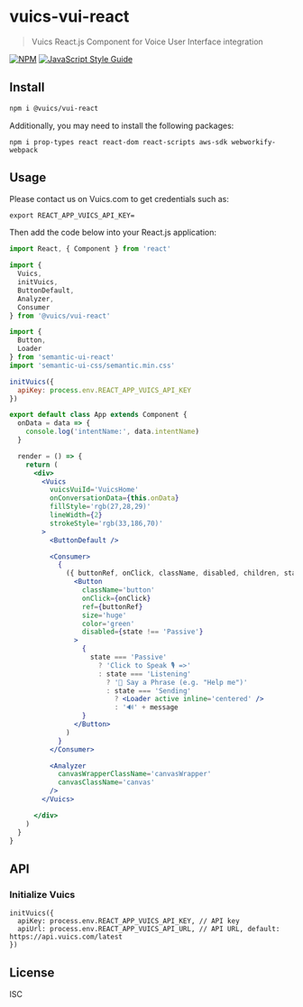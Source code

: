# vuics-vui-react

> Vuics React.js Component for Voice User Interface integration

[![NPM](https://img.shields.io/npm/v/@vuics/vui-react.svg)](https://www.npmjs.com/package/@vuics/vui-react) [![JavaScript Style Guide](https://img.shields.io/badge/code_style-standard-brightgreen.svg)](https://standardjs.com)

## Install

```bash
npm i @vuics/vui-react
```

Additionally, you may need to install the following packages:
```
npm i prop-types react react-dom react-scripts aws-sdk webworkify-webpack
```

## Usage

Please contact us on Vuics.com to get credentials such as:
```
export REACT_APP_VUICS_API_KEY=
```

Then add the code below into your React.js application:
```jsx
import React, { Component } from 'react'

import {
  Vuics,
  initVuics,
  ButtonDefault,
  Analyzer,
  Consumer
} from '@vuics/vui-react'

import {
  Button,
  Loader
} from 'semantic-ui-react'
import 'semantic-ui-css/semantic.min.css'

initVuics({
  apiKey: process.env.REACT_APP_VUICS_API_KEY
})

export default class App extends Component {
  onData = data => {
    console.log('intentName:', data.intentName)
  }

  render = () => {
    return (
      <div>
        <Vuics
          vuicsVuiId='VuicsHome'
          onConversationData={this.onData}
          fillStyle='rgb(27,28,29)'
          lineWidth={2}
          strokeStyle='rgb(33,186,70)'
        >
          <ButtonDefault />

          <Consumer>
            {
              ({ buttonRef, onClick, className, disabled, children, state, message }) => (
                <Button
                  className='button'
                  onClick={onClick}
                  ref={buttonRef}
                  size='huge'
                  color='green'
                  disabled={state !== 'Passive'}
                >
                  {
                    state === 'Passive'
                      ? 'Click to Speak 🎙️ =>'
                      : state === 'Listening'
                        ? '🎤 Say a Phrase (e.g. "Help me")'
                        : state === 'Sending'
                          ? <Loader active inline='centered' />
                          : '🔊' + message
                  }
                </Button>
              )
            }
          </Consumer>

          <Analyzer
            canvasWrapperClassName='canvasWrapper'
            canvasClassName='canvas'
          />
        </Vuics>

      </div>
    )
  }
}
```

## API

### Initialize Vuics
```
initVuics({
  apiKey: process.env.REACT_APP_VUICS_API_KEY, // API key
  apiUrl: process.env.REACT_APP_VUICS_API_URL, // API URL, default: https://api.vuics.com/latest
})
```

## License

ISC
